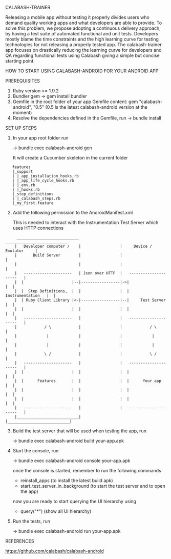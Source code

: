 CALABASH-TRAINER

Releasing a mobile app without testing it properly divides users who demand quality working apps and what developers are able to provide.
To solve this problem, we propose adopting a continuous delivery approach, by having a test suite of automated functional and unit tests.
Developers mostly blame the time constraints and the high learning curve for testing technologies for not releasing a properly tested app.
The calabash-trainer app focuses on drastically reducing the learning curve for developers and QA regarding functional tests using Calabash
giving a simple but concise starting point.



HOW TO START USING CALABASH-ANDROID FOR YOUR ANDROID APP

PREREQUISITES

1. Ruby version >= 1.9.2
2. Bundler gem -> gem install bundler
3. Gemfile in the root folder of your app
   Gemfile content:
     gem "calabash-android", "0.5" (0.5 is the latest calabash-android version at the moment)
4. Resolve the dependencies defined in the Gemfile, run -> bundle install



SET UP STEPS

1. In your app root folder run

   -> bundle exec calabash-android gen

   It will create a Cucumber skeleton in the current folder

```
   features
   |_support
   | |_app_installation_hooks.rb
   | |_app_life_cycle_hooks.rb
   | |_env.rb
   | |_hooks.rb
   |_step_definitions
   | |_calabash_steps.rb
   |_my_first.feature

```

2. Add the following permission to the AndroidManifest.xml

    <uses-permission android:name="android.permission.INTERNET" />

    This is needed to interact with the Instrumentation Test Server which uses HTTP connections

```
     ___________________________                   ___________________________
    |   Developer computer /    |                 |     Device / Emulator     |
    |       Build Server        |                 |                           |
    |                           |                 |                           |
    |   ---------------------   | Json over HTTP  |   ---------------------   |
    |  |                     |--|-----------------|->|                     |  |
    |  |  Step Definitions,  |  |                 |  |   Instrumentation   |  |
    |  | Ruby Client Library |<-|-----------------|--|     Test Server     |  |
    |  |                     |  |                 |  |                     |  |
    |   ---------------------   |                 |   ---------------------   |
    |            / \            |                 |            / \            |
    |             |             |                 |             |             |
    |             |             |                 |             |             |
    |            \ /            |                 |            \ /            |
    |   ---------------------   |                 |   ---------------------   |
    |  |                     |  |                 |  |                     |  |
    |  |      Features       |  |                 |  |      Your app       |  |
    |  |                     |  |                 |  |                     |  |
    |  |                     |  |                 |  |                     |  |
    |   ---------------------   |                 |   ---------------------   |
    |___________________________|                 |___________________________|

```

3. Build the test server that will be used when testing the app, run

   -> bundle exec calabash-android build your-app.apk


4. Start the console, run

   -> bundle exec calabash-android console your-app.apk

    once the console is started, remember to run the following commands
    - reinstall_apps (to install the latest build apk)
    - start_test_server_in_background (to start the test server and to open the app)

    now you are ready to start querying the UI hierarchy using
    - query("*") (show all UI hierarchy)


5. Run the tests, run

   -> bundle exec calabash-android run your-app.apk



REFERENCES

https://github.com/calabash/calabash-android
